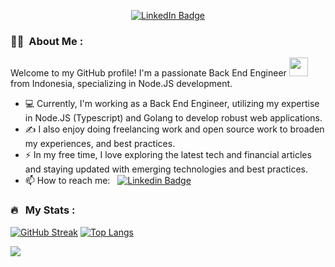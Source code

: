 <p align="center"> 
<a href="https://www.linkedin.com/in/sudtanj"><img src="https://img.shields.io/badge/LinkedIn-blue?style=for-the-badge&logo=linkedin&logoColor=white" alt="LinkedIn Badge"></a>
</p>

### 👨‍💻 &nbsp;About Me :

 Welcome to my GitHub profile! I'm a passionate Back End Engineer <img src="https://media.giphy.com/media/WUlplcMpOCEmTGBtBW/giphy.gif" width="30"> from Indonesia, specializing in Node.JS development. 

- 💻 Currently, I'm working as a Back End Engineer, utilizing my expertise in Node.JS (Typescript) and Golang to develop robust web applications.
- ✍️ I also enjoy doing freelancing work and open source work to broaden my experiences, and best practices.
- ⚡ In my free time, I love exploring the latest tech and financial articles and staying updated with emerging technologies and best practices.
- 📫 How to reach me: &nbsp; [![Linkedin Badge](https://img.shields.io/badge/-Sudono-blue?style=flat&logo=Linkedin&logoColor=white)](https://www.linkedin.com/in/sudtanj)

### 🔥 &nbsp; My Stats :

[![GitHub Streak](http://github-readme-streak-stats.herokuapp.com?user=sudtanj&theme=dark)](https://git.io/streak-stats)
[![Top Langs](https://github-readme-stats.vercel.app/api/top-langs/?username=sudtanj&layout=compact&theme=vision-friendly-dark)](https://github.com/anuraghazra/github-readme-stats)



![](https://komarev.com/ghpvc/?username=sudtanj)

 
<!--
**sudtanj/sudtanj** is a ✨ _special_ ✨ repository because its `README.md` (this file) appears on your GitHub profile.

Here are some ideas to get you started:

- 🔭 I’m currently working on ...
- 🌱 I’m currently learning ...
- 👯 I’m looking to collaborate on ...
- 🤔 I’m looking for help with ...
- 💬 Ask me about ...
- 📫 How to reach me: ...
- 😄 Pronouns: ...
- ⚡ Fun fact: ...
-->
